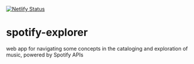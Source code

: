[![Netlify Status](https://api.netlify.com/api/v1/badges/13dd2ce6-0c39-49a4-8070-4988fe5af680/deploy-status)](https://app.netlify.com/sites/melodic-profiterole-f8a6b8/deploys)

# spotify-explorer
web app for navigating some concepts in the cataloging and exploration of music, powered by Spotify APIs
